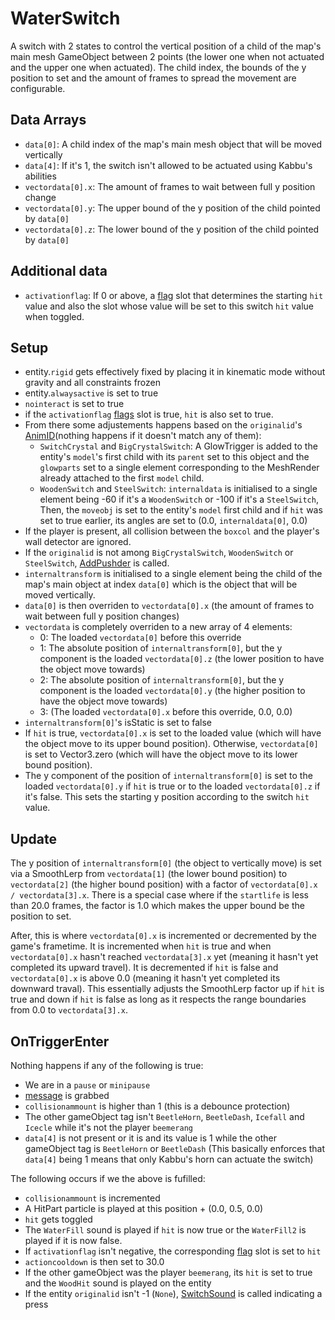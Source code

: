 # WaterSwitch
A switch with 2 states to control the vertical position of a child of the map's main mesh GameObject between 2 points (the lower one when not actuated and the upper one when actuated). The child index, the bounds of the y position to set and the amount of frames to spread the movement are configurable.

## Data Arrays
- `data[0]`: A child index of the map's main mesh object that will be moved vertically
- `data[4]`: If it's 1, the switch isn't allowed to be actuated using Kabbu's abilities
- `vectordata[0].x`: The amount of frames to wait between full y position change
- `vectordata[0].y`: The upper bound of the y position of the child pointed by `data[0]`
- `vectordata[0].z`: The lower bound of the y position of the child pointed by `data[0]`

## Additional data
- `activationflag`: If 0 or above, a [flag](../../../Flags%20arrays/flags.md) slot that determines the starting `hit` value and also the slot whose value will be set to this switch `hit` value when toggled.

## Setup
- entity.`rigid` gets effectively fixed by placing it in kinematic mode without gravity and all constraints frozen 
- entity.`alwaysactive` is set to true
- `nointeract` is set to true
- if the `activationflag` [flags](../../../Flags%20arrays/flags.md) slot is true, `hit` is also set to true.
- From there some adjustements happens based on the `originalid`'s [AnimID](../../../Enums%20and%20IDs/AnimIDs.md)(nothing happens if it doesn't match any of them):
    - `SwitchCrystal` and `BigCrystalSwitch`: A GlowTrigger is added to the entity's `model`'s first child with its `parent` set to this object and the `glowparts` set to a single element corresponding to the MeshRender already attached to the first `model` child.
    - `WoodenSwitch` and `SteelSwitch`: `internaldata` is initialised to a single element being -60 if it's a `WoodenSwitch` or -100 if it's a `SteelSwitch`, Then, the `moveobj` is set to the entity's `model` first child and if `hit` was set to true earlier, its angles are set to (0.0, `internaldata[0]`, 0.0)
- If the player is present, all collision between the `boxcol` and the player's wall detector are ignored.
- If the `originalid` is not among `BigCrystalSwitch`, `WoodenSwitch` or `SteelSwitch`, [AddPushder](../Notable%20methods/AddPusher.md) is called.
- `internaltransform` is initialised to a single element being the child of the map's main object at index `data[0]` which is the object that will be moved vertically.
- `data[0]` is then overriden to `vectordata[0].x` (the amount of frames to wait between full y position changes)
- `vectordata` is completely overriden to a new array of 4 elements:
    - 0: The loaded `vectordata[0]` before this override
    - 1: The absolute position of `internaltransform[0]`, but the y component is the loaded `vectordata[0].z` (the lower position to have the object move towards)
    - 2: The absolute position of `internaltransform[0]`, but the y component is the loaded `vectordata[0].y` (the higher position to have the object move towards)
    - 3: (The loaded `vectordata[0].x` before this override, 0.0, 0.0)
- `internaltransform[0]`'s isStatic is set to false
- If `hit` is true, `vectordata[0].x` is set to the loaded value (which will have the object move to its upper bound position). Otherwise, `vectordata[0]` is set to Vector3.zero (which will have the object move to its lower bound position).
- The y component of the position of `internaltransform[0]` is set to the loaded `vectordata[0].y` if `hit` is true or to the loaded `vectordata[0].z` if it's false. This sets the starting y position according to the switch `hit` value.

## Update
The y position of `internaltransform[0]` (the object to vertically move) is set via a SmoothLerp from `vectordata[1]` (the lower bound position) to `vectordata[2]` (the higher bound position) with a factor of `vectordata[0].x / vectordata[3].x`. There is a special case where if the `startlife` is less than 20.0 frames, the factor is 1.0 which makes the upper bound be the position to set.

After, this is where `vectordata[0].x` is incremented or decremented by the game's frametime. It is incremented when `hit` is true and when `vectordata[0].x` hasn't reached `vectordata[3].x` yet (meaning it hasn't yet completed its upward travel). It is decremented if `hit` is false and `vectordata[0].x` is above 0.0 (meaning it hasn't yet completed its downward traval). This essentially adjusts the SmoothLerp factor up if `hit` is true and down if `hit` is false as long as it respects the range boundaries from 0.0 to `vectordata[3].x`.

## OnTriggerEnter
Nothing happens if any of the following is true:

- We are in a `pause` or `minipause`
- [message](../../../SetText/Notable%20states.md#message) is grabbed
- `collisionammount` is higher than 1 (this is a debounce protection)
- The other gameObject tag isn't `BeetleHorn`, `BeetleDash`, `Icefall` and `Icecle` while it's not the player `beemerang`
- `data[4]` is not present or it is and its value is 1 while the other gameObject tag is `BeetleHorn` or `BeetleDash` (This basically enforces that `data[4]` being 1 means that only Kabbu's horn can actuate the switch)

The following occurs if we the above is fufilled:

- `collisionammount` is incremented
- A HitPart particle is played at this position + (0.0, 0.5, 0.0)
- `hit` gets toggled
- The `WaterFill` sound is played if `hit` is now true or the `WaterFill2` is played if it is now false. 
- If `activationflag` isn't negative, the corresponding [flag](../../../Flags%20arrays/flags.md) slot is set to `hit`
- `actioncooldown` is then set to 30.0
- If the other gameObject was the player `beemerang`, its `hit` is set to true and the `WoodHit` sound is played on the entity
- If the entity `originalid` isn't -1 (`None`), [SwitchSound](../Notable%20methods/SwitchSound.md#switchsound) is called indicating a press